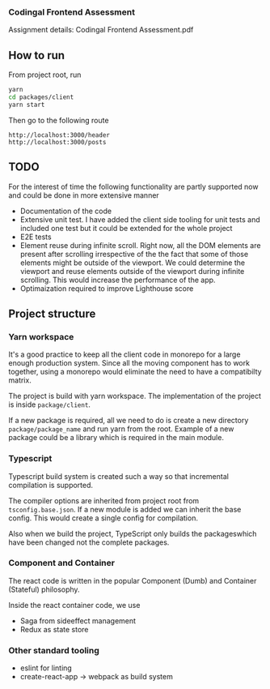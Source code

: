 ### Codingal Frontend Assessment

Assignment details: Codingal Frontend Assessment.pdf

## How to run

From project root, run
```bash
yarn
cd packages/client
yarn start
```

Then go to the following route
```text
http://localhost:3000/header
http://localhost:3000/posts
```

## TODO

For the interest of time the following functionality are partly supported now and could be done in more extensive manner

- Documentation of the code
- Extensive unit test. I have added the client side tooling for unit tests and included one test but it could be extended for the whole project
- E2E tests
- Element reuse during infinite scroll. Right now, all the DOM elements are present after
scrolling irrespective of the the fact that some of those elements might be outside of the viewport. We could determine the viewport and reuse elements outside of the viewport during infinite scrolling. This would increase the performance of the app.
- Optimaization required to improve Lighthouse score

## Project structure

### Yarn workspace

It's a good practice to keep all the client code in monorepo for a large enough production system. Since all the moving component has to work together, using a monorepo would eliminate the need to have a compatibilty matrix.

The project is build with yarn workspace. The implementation of the project is inside `package/client`. 

If a new package is required, all we need to do is create a new directory `package/package_name` and run yarn from the root. Example of a new package could be a library which is required in the main module. 

### Typescript

Typescript build system is created such a way so that incremental compilation is supported. 

The compiler options are inherited from project root from `tsconfig.base.json`. If a new module is added we can inherit the base config. This would create a single config for compilation.

Also when we build the project, TypeScript only builds the packageswhich have been changed not the complete packages.

### Component and Container

The react code is written in the popular Component (Dumb) and Container (Stateful) philosophy.

Inside the react container code,  we use 
- Saga from sideeffect management
- Redux as state store

### Other standard tooling

- eslint for linting
- create-react-app -> webpack as build system
